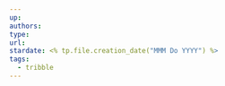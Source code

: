 ```yaml
---
up: 
authors: 
type: 
url: 
stardate: <% tp.file.creation_date("MMM Do YYYY") %>
tags:
  - tribble
---
```

